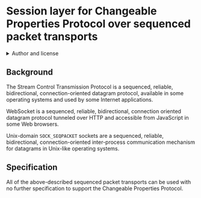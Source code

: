 # Session layer for Changeable Properties Protocol over sequenced packet transports

<details>
<summary>Author and license</summary>

Written by Alexander Logan Martin and published by the OpenStarscape team [via GitHub](https://github.com/OpenStarscape/starscape-protocol).

Copyright (C) 2020 Alexander Logan Martin.
Permission is granted to copy, distribute, and/or modify this document under the terms of the GNU Free Documentation License, Version 1.3 or any later version published by the Free Software Foundation; with no Invariant Sections, no Front-Cover Texts, and no Back-Cover Texts. A copy of the license is included in the collection containing this document.

THERE IS NO WARRANTY FOR THIS DOCUMENT, TO THE EXTENT PERMITTED BY APPLICABLE LAW. EXCEPT WHEN OTHERWISE STATED IN WRITING THE COPYRIGHT HOLDERS, PUBLISHERS, AND ALL OTHER PARTIES PROVIDE THIS DOCUMENT "AS IS" WITHOUT WARRANTY OF ANY KIND, EITHER EXPRESSED OR IMPLIED, INCLUDING, BUT NOT LIMITED TO, THE IMPLIED WARRANTIES OF MERCHANTABILITY AND FITNESS FOR A PARTICULAR PURPOSE. THE ENTIRE RISK AS TO THE QUALITY OF THIS DOCUMENT IS WITH ITS USER. SHOULD THIS DOCUMENT PROVE DEFECTIVE OR INCORRECT, ITS USER ASSUMES THE COST OF ALL NECESSARY CORRECTIVE ACTION OF ANY KIND.

If the disclaimer of warranty provided above cannot be given local legal effect according to its terms, reviewing courts shall apply local law that most closely approximates an absolute waiver of all civil liability in connection with this document, unless an express warranty or assumption of liability accompanies a copy of this document, and then such liability shall be assumed only by the party providing such warranty or assumption of liability.
</details>

## Background

The Stream Control Transmission Protocol is a sequenced, reliable, bidirectional, connection-oriented datagram protocol, available in some operating systems and used by some Internet applications.

WebSocket is a sequenced, reliable, bidirectional, connection oriented datagram protocol tunneled over HTTP and accessible from JavaScript in some Web browsers.

Unix-domain `SOCK_SEQPACKET` sockets are a sequenced, reliable, bidirectional, connection-oriented inter-process communication mechanism for datagrams in Unix-like operating systems.

## Specification

All of the above-described sequenced packet transports can be used with no further specification to support the Changeable Properties Protocol.
